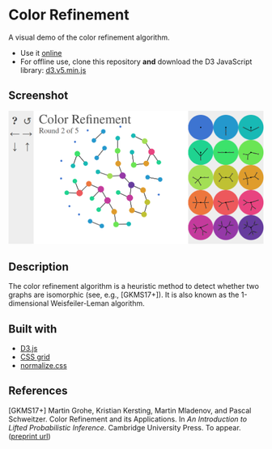 # Color Refinement

A visual demo of the color refinement algorithm.

- Use it [online](https://holgerdell.github.io/color-refinement/)
- For offline use, clone this repository **and** download the D3 JavaScript library: [d3.v5.min.js](https://d3js.org/d3.v5.min.js)

## Screenshot
![screenshot](screenshot.png)

## Description
The color refinement algorithm is a heuristic method to detect whether two graphs are isomorphic (see, e.g., [GKMS17+]).
It is also known as the 1-dimensional Weisfeiler-Leman algorithm.

## Built with
- [D3.js](https://d3js.org/)
- [CSS grid](https://developer.mozilla.org/en-US/docs/Web/CSS/grid)
- [normalize.css](https://necolas.github.io/normalize.css/)

## References

[GKMS17+] Martin Grohe, Kristian Kersting, Martin Mladenov, and Pascal Schweitzer. Color Refinement and its Applications. In _An Introduction to Lifted Probabilistic Inference_. Cambridge
University Press. To appear. ([preprint url](https://www.lics.rwth-aachen.de/global/show_document.asp?id=aaaaaaaaabbtcqu))
